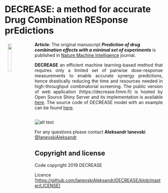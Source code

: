 # DECREASE: a method for accurate Drug Combination RESponse prEdictions


<a href="https://synergyfinder.fimm.fi"><img style="width:15%" width = "15%" src="https://cdn.rawgit.com/IanevskiAleksandr/DECREASE/72b74b51/www/logo.png" align="left" hspace="10" vspace="6"></a>

**Article**: The original manuscript <i><b>Prediction of drug combination effects with a minimal set of experiments</b></i> is published in <a href="https://www.nature.com/articles/s42256-019-0122-4" target="_blank">Nature Machine Intelligence</a> journal.

<p style="text-align:justify;"> <b>DECREASE</b> an efficient machine learning-based method that requires only a limited set of pairwise dose-response measurements to enable accurate synergy predictions, hence drastically reducing the time and resources needed in high-throughput combinatorial screening. The public version of web application (https://decrease.fimm.fi) is hosted by Open Source Shiny Server and its implementation is available <a href="https://github.com/IanevskiAleksandr/DECREASE/archive/master.zip">here</a>. The source code of DECREASE model with an example can be found <a href="https://github.com/IanevskiAleksandr/DECREASE/tree/master/DECREASE_model_example">here</a>.</p>

##


![alt text](https://cdn.rawgit.com/IanevskiAleksandr/DECREASE/49e1e8f9/www/main.png)


For any questions please contact **Aleksandr Ianevski** [@IanevskiAleksandr](aleksandr.ianevski@helsinki.fi)

## Copyright and license

Code copyright 2019 DECREASE

Licence [https://github.com/IanevskiAleksandr/DECREASE/blob/master/LICENSE]
